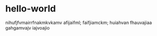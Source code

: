 # hello-world
nihufjfvmairrfnakmkvkamv
afijaifml;
faifjiamckm;
huiahvan
fhauvajiaa
gahgamvajv
iajvoajio